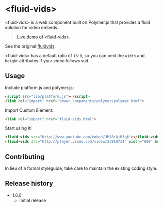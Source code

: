 # &lt;fluid-vids&gt;

&lt;fluid-vids&gt; is a web component built on Polymer.js that provides a fluid solution for video embeds.

> [Live demo of &lt;fluid-vids&gt;](http://toddmotto.com/labs/fluidvids-polymer).

See the original [fluidvids](//github.com/toddmotto/fluidvids).

&lt;fluid-vids&gt; has a default ratio of `16:9`, so you can omit the `width` and `height` attributes if your video follows suit.

## Usage

Include platform.js and polymer.js:

```html
<script src="lib/platform.js"></script>
<link rel="import" href="bower_components/polymer/polymer.html">
```

Import Custom Element:

```html
<link rel="import" href="fluid-vids.html">
```

Start using it!

```html
<fluid-vids src="http://www.youtube.com/embed/JMl8cQjBfqk"></fluid-vids>
<fluid-vids src="http://player.vimeo.com/video/23919731" width="800" height="450"></fluid-vids>
```

## Contributing
In lieu of a formal styleguide, take care to maintain the existing coding style.

## Release history
- 1.0.0
  - Initial release
